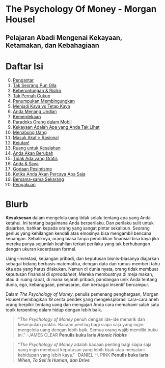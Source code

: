# The Psychology Of Money - Morgan Housel

<h2>Pelajaran Abadi Mengenai Kekayaan, Ketamakan, dan Kebahagiaan</h2>

# Daftar Isi

0. [Pengantar](https://github.com/pockypoem/BookRecaps/blob/main/PsychologyOfMoney/00-pengantar.MD)
1. [Tak Seorang Pun Gila](https://github.com/pockypoem/BookRecaps/blob/main/PsychologyOfMoney/Chapter01.MD)
2. [Keberuntungan & Risiko](https://github.com/pockypoem/BookRecaps/blob/main/PsychologyOfMoney/Chapter02.MD)
3. [Tak Pernah Cukup]()
4. [Penumpukan Membingungkan]()
5. [Menjadi Kaya vs Tetap Kaya]()
6. [Anda Menang Undian]()
7. [Kemerdekaan]()
8. [Paradoks Orang dalam Mobil]()
9. [Kekayaan Adalah Apa yang Anda Tak Lihat]()
10. [Menabung Uang]()
11. [Masuk Akal > Rasional]()
12. [Kejutan!]()
13. [Ruang untuk Kesalahan]()
14. [Anda Akan Berubah]()
15. [Tidak Ada yang Gratis]()
16. [Anda & Saya]()
17. [Godaan Pesimisme]()
18. [Ketika Anda Akan Percaya Apa Saja]()
19. [Bersama-sama Sekarang]()
20. [Pengakuan]()


# Blurb

**Kesuksesan** dalam mengelola uang tidak selalu tentang apa yang Anda ketahui. Ini tentang bagaimana Anda berperilaku. Dan perilaku sulit untuk diajarkan, bahkan kepada orang yang sangat pintar sekalipun. Seorang genius yang kehilangan kendali atas emosinya bisa mengambil bencana keuangan. Sebaliknya, orang biasa tanpa pendidikan finansial bisa kaya jika mereka punya sejumlah keahlian terkait perilaku yang tak berhubungan dengan ukuran kecerdasan formal.

Uang-investasi, keuangan pribadi, dan keputusan bisnis-biasanya diajarkan sebagai bidang berbasis matematika, dengan data dan rumus memberi tahu kita apa yang harus dilakukan. Namun di dunia nyata, orang tidak membuat keputusan finansial di *spreadsheet*, Mereka membuatnya di meja makan, atau di ruang rapat, di mana sejarah pribadi, pandangan unik Anda tentang dunia, ego, kebanggaan, pemasaran, dan berbagai insentif bercampur.

Dalam *The Psychology of Money*, penulis pemenang penghargaan, Morgan Housel membagikan 19 cerita pendek yang mengeksplorasi cara-cara aneh orang berpikir tentang uang dan mengajari Anda cara memahami salah satu topik terpenting dalam hidup dengan lebih baik.

> "*The Psychology of Money* penuh dengan ide-ide menarik dan kesimpulan praktis. Bacaan penting bagi siapa saja yang ingin mengelola uang dengan lebih baik. Semua orang wajib memiliki buku ini." -JAMES CLEAR **Penulis buku laris *Atomic Habits***

> "*The Psychology of Money* adalah bacaan penting bagi siapa saja yang ingin membuat keputusan yang lebih bijak atau menjalani kehidupan yang lebih kaya." -DANIEL H. PINK **Penulis buku laris *When, To Sell Is Human, dan Drive***